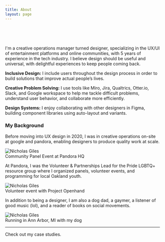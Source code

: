 ```yaml
---
title: About
layout: page
---
```


<br>
<br>
<br>

I'm a creative operations manager turned designer, specializing in the UX/UI of entertainment platforms and online communities, with 5 years of experience in the tech industry. I believe design should be useful and universal, with delightful experiences to keep people coming back.

**Inclusive Design:**
I include users throughout the design process in order to build solutions that improve actual people’s lives.

**Creative Problem Solving:**
I use tools like Miro, Jira, Qualtrics, Otter.io, Slack, and Google workspace to help me tackle difficult problems, understand user behavior, and collaborate more efficiently.

**Design Systems:**
I enjoy collaborating with other designers in Figma, building component libraries using auto-layout and variants.

### My Background
Before moving into UX design in 2020, I was in creative operations on-site at google and pandora, enabling designers to produce quality work at scale.


<img src="http://nicholasgiles.com/assets/images/about/pandora_speaking.jpg" alt="Nicholas Giles" />
<br>
<figcaption class="caption">Community Panel Event at Pandora HQ</figcaption>


At Pandora, I was the Volunteer & Partnerships Lead for the Pride LGBTQ+ resource group where I organized panels, volunteer events, and programming for local Oakland youth.

<img src="http://nicholasgiles.com/assets/images/about/pandora_volunteering.jpg" alt="Nicholas Giles" />
<br>
<figcaption class="caption">Volunteer event with Project Openhand</figcaption>


In addition to being a designer, I am also a dog dad, a gaymer, a listener of good music (lol), and a reader of books on social movements.

<img src="http://nicholasgiles.com/assets/images/about/annarbor_picture.jpg" alt="Nicholas Giles" />
<br>
<figcaption class="caption">Running in Ann Arbor, MI with my dog</figcaption>

---

Check out my <span class="evidence"><a href="https://nicholasgiles.com/" style="text-decoration: none">case studies</a></span>.
